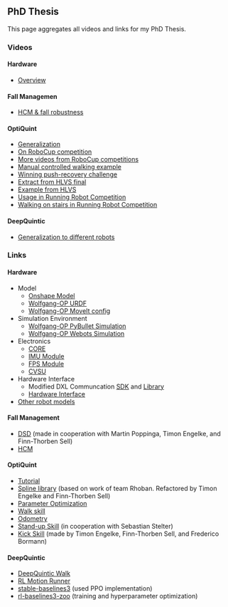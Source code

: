 ## PhD Thesis

This page aggregates all videos and links for my PhD Thesis.

### Videos

#### Hardware
- [Overview](https://www.youtube.com/watch?v=UsH6QIKzr7Q)

#### Fall Managemen
- [HCM & fall robustness](https://cloud.mafiasi.de/s/zoPP4HTf7sa46S3)

#### OptiQuint
- [Generalization](https://cloud.mafiasi.de/s/kTjaEpwyqqi2oyG)
- [On RoboCup competition](https://cloud.mafiasi.de/s/3QPJFkaLab7XDEY)
- [More videos from RoboCup competitions](https://cloud.mafiasi.de/s/6Gc3fXdyW6Pdoj7)
- [Manual controlled walking example](https://cloud.mafiasi.de/s/CDenApyigfBf226)
- [Winning push-recovery challenge](https://cloud.mafiasi.de/s/qik7DWatawgyaGt)
- [Extract from HLVS final](https://cloud.mafiasi.de/s/WwM9A4XgyFpEwiA)
- [Example from HLVS](https://cloud.mafiasi.de/s/Mz93nnqrLKgnMJ2)
- [Usage in Running Robot Competition](https://cloud.mafiasi.de/s/q4zQo7JJ8rEfZcT)
- [Walking on stairs in Running Robot Competition](https://cloud.mafiasi.de/s/Xt233Se8eyKJnY2)

#### DeepQuintic
- [Generalization to different robots](https://cloud.mafiasi.de/s/2dCyTAENn5xqYaf)

### Links

#### Hardware
- Model
  - [Onshape Model](https://cad.onshape.com/documents/8c6aa9a8917f764cb7039c2d/w/af71e5083243affec9ac82a8/e/e42d9814ef6f704f62b6758c)
  - [Wolfgang-OP URDF](https://github.com/bit-bots/wolfgang_robot/tree/master/wolfgang_description)
  - [Wolfgang-OP MoveIt config](https://github.com/bit-bots/wolfgang_robot/tree/master/wolfgang_moveit_config)
- Simulation Environment
  - [Wolfgang-OP PyBullet Simulation](https://github.com/bit-bots/wolfgang_robot/tree/master/wolfgang_pybullet_sim)
  - [Wolfgang-OP Webots Simulation](https://github.com/bit-bots/wolfgang_robot/tree/master/wolfgang_webots_sim)
- Electronics
  - [CORE](https://github.com/bit-bots/wolfgang_core)
  - [IMU Module](https://github.com/bit-bots/bitbots_imu_dxl)
  - [FPS Module](https://github.com/bit-bots/bit_foot)
  - [CVSU](https://github.com/bit-bots/wolfgang_constant_voltage)
- Hardware Interface
  - Modified DXL Communcation [SDK](https://github.com/bit-bots/DynamixelSDK) and [Library](https://github.com/bit-bots/dynamixel-workbench)
  - [Hardware Interface](https://github.com/bit-bots/bitbots_lowlevel)
- [Other robot models](https://github.com/bit-bots/humanoid_robots_ros2)

#### Fall Management
- [DSD](https://github.com/bit-bots/dynamic_stack_decider) (made in cooperation with Martin Poppinga, Timon Engelke, and Finn-Thorben Sell)
- [HCM](https://github.com/bit-bots/bitbots_motion/tree/master/bitbots_hcm)

#### OptiQuint
- [Tutorial](https://bit-bots.github.io/quintic_walk/)
- [Spline library](https://github.com/bit-bots/bitbots_motion/tree/master/bitbots_splines) (based on work of team Rhoban. Refactored by Timon Engelke and Finn-Thorben Sell)
- [Parameter Optimization](https://github.com/bit-bots/parallel_parameter_search)
- [Walk skill](https://bit-bots.github.io/quintic_walk/)
- [Odometry](https://github.com/bit-bots/bitbots_motion/tree/master/bitbots_odometry)
- [Stand-up Skill](https://github.com/bit-bots/bitbots_motion/tree/master/bitbots_dynamic_kick) (in cooperation with Sebastian Stelter)
- [Kick Skill](https://github.com/bit-bots/bitbots_motion/tree/master/bitbots_dynamic_kick) (made by Timon Engelke, Finn-Thorben Sell, and Frederico Bormann)

#### DeepQuintic
- [DeepQuintic Walk](https://github.com/bit-bots/deep_quintic)
- [RL Motion Runner](https://github.com/bit-bots/bitbots_motion/tree/master/bitbots_rl_motion)
- [stable-baselines3](https://github.com/SammyRamone/stable-baselines3) (used PPO implementation)
- [rl-baselines3-zoo](https://github.com/SammyRamone/rl-baselines3-zoo) (training and hyperparameter optimization)
